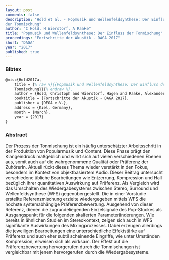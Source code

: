 ```yaml
---
layout: post
comments: false
description: "Hold et al. - Popmusik und Wellenfeldsynthese: Der Einfluss
der Tonmischung"
author: "C Hold, H Wierstorf, A Raake"
title: "Popmusik und Wellenfeldsynthese: Der Einfluss der Tonmischung"
proceedings: "Fortschritte der Akustik - DAGA 2017"
short: "DAGA"
year: "2017"
published: true
---
```


### Bibtex

```latex
@misc{Hold2017a,
    title = {% raw %}{{Popmusik und Wellenfeldsynthese: Der Einfluss der
    Tonmischung}}{% endraw %},
    author = {Hold, Christoph and Wierstorf, Hagen and Raake, Alexander},
    booktitle = {Fortschritte der Akustik - DAGA 2017},
    publisher = {DEGA e.V.},
    address = {Kiel, Germany},
    month = {March},
    year = {2017}
}
```

### Abstract

Der Prozess der Tonmischung ist ein häufig unterschätzter Arbeitsschritt
in der Produktion von Popularmusik und Content. Diese Phase prägt den
Klangeindruck maßgeblich und wirkt sich auf vielen verschiedenen Ebenen
aus, somit auch auf die wahrgenommene Qualität oder Präferenz
der ZuhörerIn. Aktuell rückt dieses Thema wieder verstärkt in den Fokus,
besonders im Kontext von objektbasiertem Audio. Dieser Beitrag untersucht
verschiedene übliche Bearbeitungen wie Entzerrung, Kompression
und Hall bezüglich ihrer quantitativen Auswirkung auf Präferenz. Als
Vergleich wird das Umschalten des Wiedergabesystems zwischen Stereo,
Surround und Wellenfeldsynthese (WFS) gegenübergestellt. Die in
einer Vorstudie erstellte Referenzmischung erzielte wiedergegeben mittels
WFS die höchste systemabhängige Präferenzbewertung. Ausgehend
von dieser Referenz, dienen die zugrundeliegenden Einzelsignale
des Pop-Stückes als Ausgangspunkt für die folgenden skalierten
Parameteränderungen.
Wie bereits in ähnlichen Studien im Stereokontext, zeigen sich auch
in WFS signifikante Auswirkungen des Mixingprozesses. Dabei erzeugen
allerdings die jeweiligen Bearbeitungen eine unterschiedliche Effektstärke
auf Präferenz und auch eher subtil scheinende Eingriffe, wie
unter Umständen Kompression, erweisen sich als wirksam. Der Effekt
auf die Präferenzbewertung hervorgerufen durch die Tonmischungen ist
vergleichbar mit jenem hervorgerufen durch die Wiedergabesysteme.
